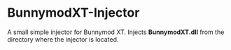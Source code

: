 BunnymodXT-Injector
===================

A small simple injector for Bunnymod XT. Injects **BunnymodXT.dll** from the directory where the injector is located.
